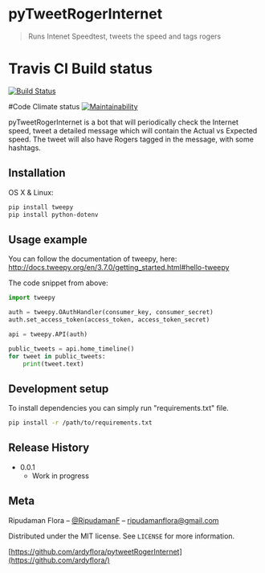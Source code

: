 # pyTweetRogerInternet
> Runs Intenet Speedtest, tweets the speed and tags rogers

# Travis CI Build status
[![Build Status](https://travis-ci.com/ardyflora/pytweetRogerInternet.svg?branch=master)](https://travis-ci.com/ardyflora/pytweetRogerInternet)

#Code Climate status
[![Maintainability](https://api.codeclimate.com/v1/badges/678410fc3d768129938a/maintainability)](https://codeclimate.com/github/ardyflora/pytweetRogerInternet/maintainability)

pyTweetRogerInternet is a bot that will periodically check the Internet speed, tweet a detailed message which will contain the Actual vs Expected speed. The tweet will also have Rogers tagged in the message, with some hashtags.

## Installation

OS X & Linux:

```sh
pip install tweepy
pip install python-dotenv
```

## Usage example

You can follow the documentation of tweepy, here:
http://docs.tweepy.org/en/3.7.0/getting_started.html#hello-tweepy

The code snippet from above:
```py
import tweepy

auth = tweepy.OAuthHandler(consumer_key, consumer_secret)
auth.set_access_token(access_token, access_token_secret)

api = tweepy.API(auth)

public_tweets = api.home_timeline()
for tweet in public_tweets:
    print(tweet.text)
```

## Development setup
To install dependencies you can simply run "requirements.txt" file.
```sh
pip install -r /path/to/requirements.txt
```

## Release History
* 0.0.1
    * Work in progress

## Meta

Ripudaman Flora – [@RipudamanF](https://twitter.com/RipudamanF) – ripudamanflora@gmail.com

Distributed under the MIT license. See ``LICENSE`` for more information.

[https://github.com/ardyflora/pytweetRogerInternet](https://github.com/ardyflora/)
